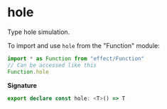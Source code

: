 # hole

Type hole simulation.

To import and use `hole` from the "Function" module:

```ts
import * as Function from "effect/Function"
// Can be accessed like this
Function.hole
```

**Signature**

```ts
export declare const hole: <T>() => T
```
